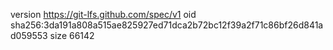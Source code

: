 version https://git-lfs.github.com/spec/v1
oid sha256:3da191a808a515ae825927ed71dca2b72bc12f39a2f71c86bf26d841ad059553
size 66142
